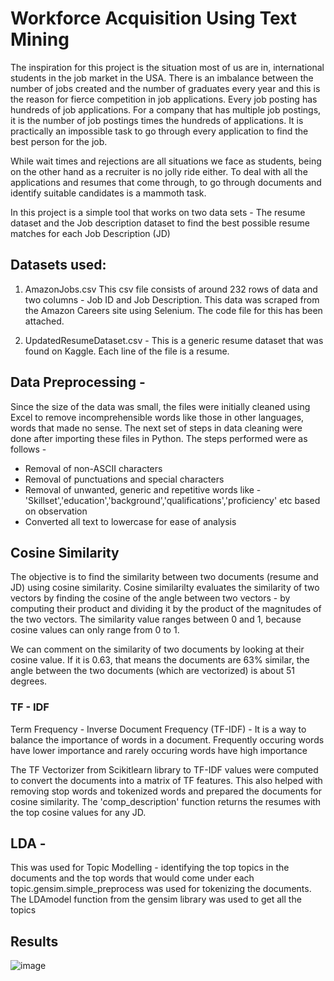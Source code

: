 # Workforce Acquisition Using Text Mining
The inspiration for this project is the situation most of us are in, international students in the job market in the USA. There is an imbalance between the number of jobs created and the number of graduates every year and this is the reason for fierce competition in job applications. Every job posting has hundreds of job applications. For a company that has multiple job postings, it is the number of job postings times the hundreds of applications. It is practically an impossible task to go through every application to find the best person for the job.

While wait times and rejections are all situations we face as students, being on the other hand as a recruiter is no jolly ride either. To deal with all the applications and resumes that come through, to go through documents and identify suitable candidates is a mammoth task. 

In this project is a simple tool that works on two data sets - The resume dataset and the Job description dataset to find the best possible resume matches for each Job Description (JD)


## Datasets used:
1) AmazonJobs.csv
This csv file consists of around 232 rows of data and two columns - Job ID and Job Description. This data was scraped from the Amazon Careers site using Selenium. The code file for this has been attached.

2) UpdatedResumeDataset.csv - This is a generic resume dataset that was found on Kaggle. Each line of the file is a resume.


## Data Preprocessing - 
Since the size of the data was small, the files were initially cleaned using Excel to remove incomprehensible words like those in other languages, words that made no sense. The next set of steps in data cleaning were done after importing these files in Python. The steps performed were as follows - 
* Removal of non-ASCII characters
* Removal of punctuations and special characters
* Removal of unwanted, generic and repetitive words like - 'Skillset','education','background','qualifications','proficiency' etc based on observation
* Converted all text to lowercase for ease of analysis

## Cosine Similarity
The objective is to find the similarity between two documents (resume and JD) using cosine similarity. Cosine similarilty evaluates the similarity of two vectors by finding the cosine of the angle between two vectors - by computing their product and dividing it by the product of the magnitudes of the two vectors. The similarity value ranges between 0 and 1, because cosine values can only range from 0 to 1. 

We can comment on the similarity of two documents by looking at their cosine value. If it is 0.63, that means the documents are 63% similar, the angle between the two documents (which are vectorized) is about 51 degrees.

### TF - IDF 
Term Frequency - Inverse Document Frequency (TF-IDF) - It is a way to balance the importance of words in a document. Frequently occuring words have lower importance and rarely occuring words have high importance

The TF Vectorizer from Scikitlearn library to TF-IDF values were computed to convert the documents into a matrix of TF features. This also helped with removing stop words and tokenized words and prepared the documents for cosine similarity. The 'comp_description' function returns the resumes with the top cosine values for any JD.

## LDA - 
This was used for Topic Modelling - identifying the top topics in the documents and the top words that would come under each topic.gensim.simple_preprocess was used for tokenizing the documents. The LDAmodel function from the gensim library was used to get all the topics

## Results

![image](https://user-images.githubusercontent.com/27859890/189416787-e1b94347-e5ec-477f-aa81-92e67ddee290.png)








